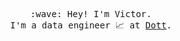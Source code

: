 <p align="center">
	<samp>
		<br>:wave: Hey! I'm Victor.
		<br>I'm a data engineer 📈 at <a href="https://ridedott.com/">Dott</a>.
	</samp>
</p>
